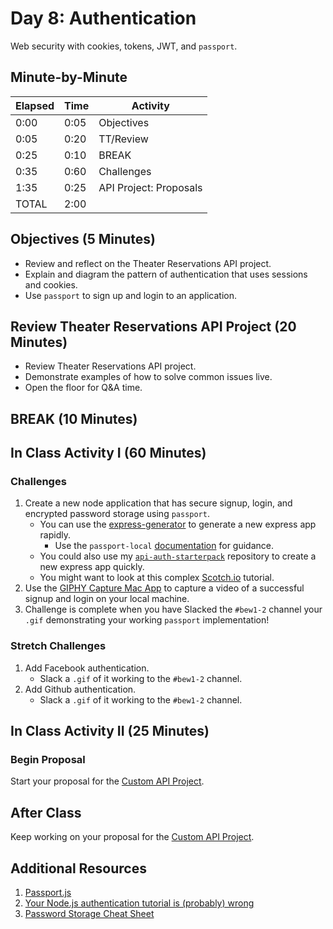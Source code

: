 # Day 8: Authentication

Web security with cookies, tokens, JWT, and `passport`.

## Minute-by-Minute

| **Elapsed** | **Time**  | **Activity**              |
| ----------  | --------- | ------------------------- |
| 0:00        | 0:05      | Objectives                |
| 0:05        | 0:20      | TT/Review                 |
| 0:25        | 0:10      | BREAK                     |
| 0:35        | 0:60      | Challenges                |
| 1:35        | 0:25      | API Project: Proposals    |
| TOTAL       | 2:00      |                           |


## Objectives (5 Minutes)

* Review and reflect on the Theater Reservations API project.
* Explain and diagram the pattern of authentication that uses sessions and cookies.
* Use `passport` to sign up and login to an application.

## Review Theater Reservations API Project (20 Minutes)

* Review Theater Reservations API project.
* Demonstrate examples of how to solve common issues live.
* Open the floor for Q&A time.

## BREAK (10 Minutes)

## In Class Activity I (60 Minutes)

### Challenges

1. Create a new node application that has secure signup, login, and encrypted password storage using `passport`.
    * You can use the [express-generator](https://expressjs.com/en/starter/generator.html) to generate a new express app rapidly.
        * Use the `passport-local` [documentation](https://github.com/jaredhanson/passport-local) for guidance.
    * You could also use my [`api-auth-starterpack`](https://github.com/api-auth-starterpack) repository to create a new express app quickly.
    * You might want to look at this complex [Scotch.io](https://scotch.io/tutorials/easy-node-authentication-setup-and-local) tutorial.
1. Use the [GIPHY Capture Mac App](https://itunes.apple.com/us/app/giphy-capture-the-gif-maker/id668208984?mt=12) to capture a video of a successful signup and login on your local machine.
1. Challenge is complete when you have Slacked the `#bew1-2` channel your `.gif` demonstrating your working `passport` implementation!

### Stretch Challenges

1. Add Facebook authentication.
    * Slack a `.gif` of it working to the `#bew1-2` channel.
1. Add Github authentication.
    * Slack a `.gif` of it working to the `#bew1-2` channel.

## In Class Activity II (25 Minutes)

### Begin Proposal

Start your proposal for the [Custom API Project](../Projects/02-Custom-API-Project.md).

## After Class

Keep working on your proposal for the [Custom API Project](../Projects/02-Custom-API-Project.md).

## Additional Resources

1. [Passport.js](http://passportjs.org/)
1. [Your Node.js authentication tutorial is (probably) wrong](https://hackernoon.com/your-node-js-authentication-tutorial-is-wrong-f1a3bf831a46)
1. [Password Storage Cheat Sheet](https://www.owasp.org/index.php/Password_Storage_Cheat_Sheet)
